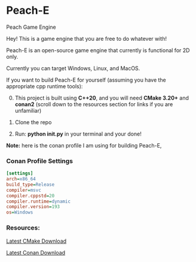 # Peach-E
 Peach Game Engine
 
Hey! This is a game engine that you are free to do whatever with!

Peach-E is an open-source game engine that currently is functional for 2D only. 

Currently you can target Windows, Linux, and MacOS.



If you want to build Peach-E for yourself (assuming you have the appropriate cpp runtime tools):

0. This project is built using __C++20__, and you will need __CMake 3.20+__ and __conan2__ (scroll down to the resources section for links if you are unfamiliar)

1. Clone the repo

2. Run: __python init.py__ in your terminal and your done!

__Note:__ here is the conan profile I am using for building Peach-E,

### Conan Profile Settings

```ini
[settings]
arch=x86_64
build_type=Release
compiler=msvc
compiler.cppstd=20
compiler.runtime=dynamic
compiler.version=193
os=Windows
```

### Resources:

[Latest CMake Download](https://cmake.org/download/)

[Latest Conan Download](https://conan.io/downloads)